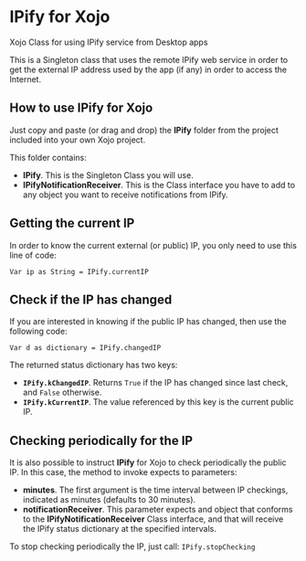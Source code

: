 # IPify for Xojo
Xojo Class for using IPify service from Desktop apps

This is a Singleton class that uses the remote IPify web service in order to get the external IP address used by the app (if any) in order to access the Internet.

## How to use IPify for Xojo
Just copy and paste (or drag and drop) the **IPify** folder from the project included into your own Xojo project.

This folder contains:

+ **IPify**. This is the Singleton Class you will use.
+ **IPifyNotificationReceiver**. This is the Class interface you have to add to any object you want to receive notifications from IPify.

## Getting the current IP
In order to know the current external (or public) IP, you only need to use this line of code:
```
Var ip as String = IPify.currentIP
```
## Check if the IP has changed
If you are interested in knowing if the public IP has changed, then use the following code:
```
Var d as dictionary = IPify.changedIP
```
The returned status dictionary has two keys:
+ **`IPify.kChangedIP`**. Returns `True` if the IP has changed since last check, and `False` otherwise.
+ **`IPify.kCurrentIP`**. The value referenced by this key is the current public IP.
## Checking periodically for the IP
It is also possible to instruct **IPify** for Xojo to check periodically the public IP. In this case, the method to invoke expects to parameters:
+ **minutes**. The first argument is the time interval between IP checkings, indicated as minutes (defaults to 30 minutes).
+ **notificationReceiver**. This parameter expects and object that conforms to the **IPifyNotificationReceiver** Class interface, and that will receive the IPify status dictionary at the specified intervals.

To stop checking periodically the IP, just call:
`
IPify.stopChecking
`
